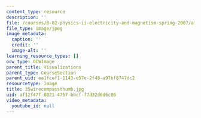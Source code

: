 ```yaml
---
content_type: resource
description: ''
file: /courses/8-02-physics-ii-electricity-and-magnetism-spring-2007/af12f47f08214757bbcff7d32d6d6c06_35wirecompassthumb.jpg
file_type: image/jpeg
image_metadata:
  caption: ''
  credit: ''
  image-alt: ''
learning_resource_types: []
ocw_type: OCWImage
parent_title: Visualizations
parent_type: CourseSection
parent_uid: ea1fcef1-1143-e57e-2f48-a97bf8747dc2
resourcetype: Image
title: 35wirecompassthumb.jpg
uid: af12f47f-0821-4757-bbcf-f7d32d6d6c06
video_metadata:
  youtube_id: null
---
```

